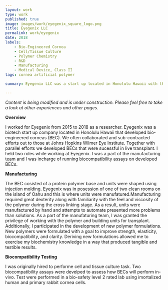 ```yaml
---
layout: work
type: work
published: true
image: images/work/eyegenix_square_logo.png
title: Eyegenix LLC
permalink: work/eyegenix
date: 2018
labels:
    - Bio-Engineered Cornea
    - Cell/Tissue Culture 
    - Polymer Chemistry
    - R&D
    - Manufacturing
    - Medical Device, Class II
tags: cornea artificial polymer 

summary: Eyegenix LLC was a start up located in Honolulu Hawaii with the mission to cure corneal blindness. The cornea is the most transplanted organ worldwide and at Eyegenix we developed a bio-synthetic transplantable cornea.  Our class II medical device's advantage over donor corneas in that host versus graft interactions were non-issue.  

---
```


*Content is being modified and is under construction.  Please feel free to take
a look at other experiences and other pages.*

**Overview**

I worked for Eyegenix from 2015 to 2018 as a researcher.  Eyegenix was a biotech
start up company located in Honolulu Hawaii that developed bio-engineered
corneas (BEC).  We often collaborated and sub-contracted efforts out to those at
Johns Hopkins  Wilmer Eye Institute.  Together with parallel efforts we
developed BECs that were sucessful in live transplant.  I held two roles while
working at Eyegenix.  I was a part of the manufacturing team and I was incharge
of running biocompatibility assays on developed BECs.

**Manufacturing**

The BEC cosisted of a protein polymer base and units were shaped using injection
molding.  Eyegenix was in posession of one of two clean rooms on the island of
Oahu and this is where units were manufatured.Manufacturing required great
dexterity along with familiarity with the feel and viscosity of the polymer
during the cross linking stage.  As a result, units were manufactured by hand
and attempts to automate presented more problems than solutions. As a part of
the manufaturing team, I was granted the privilege of working with the polymer
and building units for transplant. Additionally, I participated in the
development of new polymer formulations.  New polymers were formulated with a
goal to improve strength, elasticity, biocompatibility, and clarity.  Deriving
new formulations allowed me to exercise my biochemistry knowledge in a way that
produced tangible and testible results.

**Biocompatibility Testing** 

I was originally hired to performe cell and tissue culture task.  Two
biocompatibility assays were develped to assess how BECs will perform in-vivo.
Test were performed in a bio-safety level 2 rated lab using imortalized human
 and primary rabbit cornea cells.
